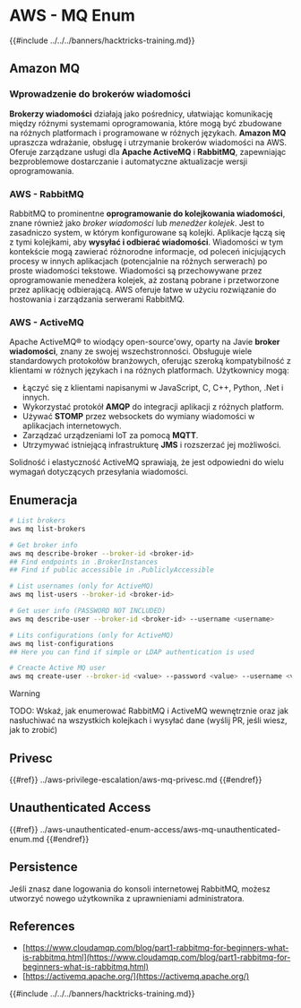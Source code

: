 # AWS - MQ Enum

{{#include ../../../banners/hacktricks-training.md}}

## Amazon MQ

### Wprowadzenie do brokerów wiadomości

**Brokerzy wiadomości** działają jako pośrednicy, ułatwiając komunikację między różnymi systemami oprogramowania, które mogą być zbudowane na różnych platformach i programowane w różnych językach. **Amazon MQ** upraszcza wdrażanie, obsługę i utrzymanie brokerów wiadomości na AWS. Oferuje zarządzane usługi dla **Apache ActiveMQ** i **RabbitMQ**, zapewniając bezproblemowe dostarczanie i automatyczne aktualizacje wersji oprogramowania.

### AWS - RabbitMQ

RabbitMQ to prominentne **oprogramowanie do kolejkowania wiadomości**, znane również jako _broker wiadomości_ lub _menedżer kolejek_. Jest to zasadniczo system, w którym konfigurowane są kolejki. Aplikacje łączą się z tymi kolejkami, aby **wysyłać i odbierać wiadomości**. Wiadomości w tym kontekście mogą zawierać różnorodne informacje, od poleceń inicjujących procesy w innych aplikacjach (potencjalnie na różnych serwerach) po proste wiadomości tekstowe. Wiadomości są przechowywane przez oprogramowanie menedżera kolejek, aż zostaną pobrane i przetworzone przez aplikację odbierającą. AWS oferuje łatwe w użyciu rozwiązanie do hostowania i zarządzania serwerami RabbitMQ.

### AWS - ActiveMQ

Apache ActiveMQ® to wiodący open-source'owy, oparty na Javie **broker wiadomości**, znany ze swojej wszechstronności. Obsługuje wiele standardowych protokołów branżowych, oferując szeroką kompatybilność z klientami w różnych językach i na różnych platformach. Użytkownicy mogą:

- Łączyć się z klientami napisanymi w JavaScript, C, C++, Python, .Net i innych.
- Wykorzystać protokół **AMQP** do integracji aplikacji z różnych platform.
- Używać **STOMP** przez websockets do wymiany wiadomości w aplikacjach internetowych.
- Zarządzać urządzeniami IoT za pomocą **MQTT**.
- Utrzymywać istniejącą infrastrukturę **JMS** i rozszerzać jej możliwości.

Solidność i elastyczność ActiveMQ sprawiają, że jest odpowiedni do wielu wymagań dotyczących przesyłania wiadomości.

## Enumeracja
```bash
# List brokers
aws mq list-brokers

# Get broker info
aws mq describe-broker --broker-id <broker-id>
## Find endpoints in .BrokerInstances
## Find if public accessible in .PubliclyAccessible

# List usernames (only for ActiveMQ)
aws mq list-users --broker-id <broker-id>

# Get user info (PASSWORD NOT INCLUDED)
aws mq describe-user --broker-id <broker-id> --username <username>

# Lits configurations (only for ActiveMQ)
aws mq list-configurations
## Here you can find if simple or LDAP authentication is used

# Creacte Active MQ user
aws mq create-user --broker-id <value> --password <value> --username <value> --console-access
```
> [!WARNING]
> TODO: Wskaź, jak enumerować RabbitMQ i ActiveMQ wewnętrznie oraz jak nasłuchiwać na wszystkich kolejkach i wysyłać dane (wyślij PR, jeśli wiesz, jak to zrobić)

## Privesc

{{#ref}}
../aws-privilege-escalation/aws-mq-privesc.md
{{#endref}}

## Unauthenticated Access

{{#ref}}
../aws-unauthenticated-enum-access/aws-mq-unauthenticated-enum.md
{{#endref}}

## Persistence

Jeśli znasz dane logowania do konsoli internetowej RabbitMQ, możesz utworzyć nowego użytkownika z uprawnieniami administratora.

## References

- [https://www.cloudamqp.com/blog/part1-rabbitmq-for-beginners-what-is-rabbitmq.html](https://www.cloudamqp.com/blog/part1-rabbitmq-for-beginners-what-is-rabbitmq.html)
- [https://activemq.apache.org/](https://activemq.apache.org/)

{{#include ../../../banners/hacktricks-training.md}}
